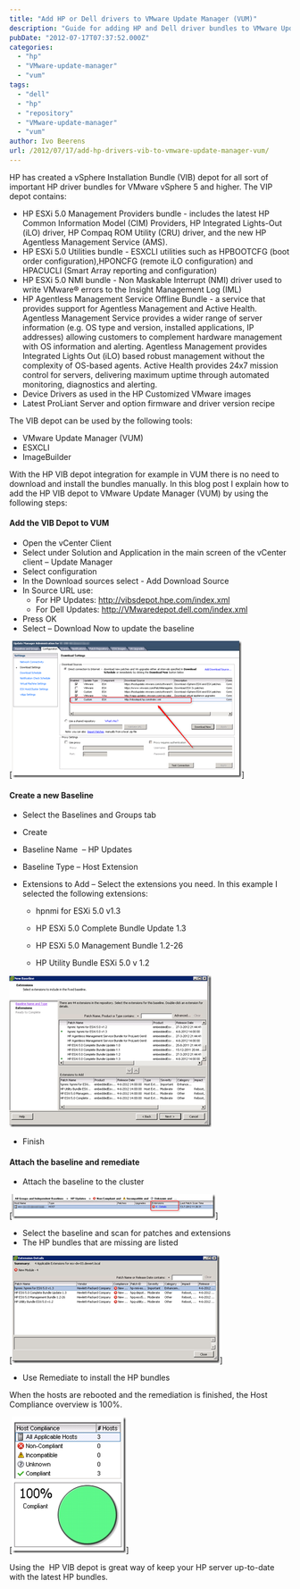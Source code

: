 ```yaml
---
title: "Add HP or Dell drivers to VMware Update Manager (VUM)"
description: "Guide for adding HP and Dell driver bundles to VMware Update Manager using VIB depots."
pubDate: "2012-07-17T07:37:52.000Z"
categories: 
  - "hp"
  - "VMware-update-manager"
  - "vum"
tags: 
  - "dell"
  - "hp"
  - "repository"
  - "VMware-update-manager"
  - "vum"
author: Ivo Beerens
url: /2012/07/17/add-hp-drivers-vib-to-vmware-update-manager-vum/
---
```


HP has created a vSphere Installation Bundle (VIB) depot for all sort of important HP driver bundles for VMware vSphere 5 and higher. The VIP depot contains:

- HP ESXi 5.0 Management Providers bundle - includes the latest HP Common Information Model (CIM) Providers, HP Integrated Lights-Out (iLO) driver, HP Compaq ROM Utility (CRU) driver, and the new HP Agentless Management Service (AMS).
- HP ESXi 5.0 Utilities bundle - ESXCLI utilities such as HPBOOTCFG (boot order configuration),HPONCFG (remote iLO configuration) and HPACUCLI (Smart Array reporting and configuration)
- HP ESXi 5.0 NMI bundle - Non Maskable Interrupt (NMI) driver used to write VMware® errors to the Insight Management Log (IML)
- HP Agentless Management Service Offline Bundle - a service that provides support for Agentless Management and Active Health. Agentless Management Service provides a wider range of server information (e.g. OS type and version, installed applications, IP addresses) allowing customers to complement hardware management with OS information and alerting. Agentless Management provides Integrated Lights Out (iLO) based robust management without the complexity of OS-based agents. Active Health provides 24x7 mission control for servers, delivering maximum uptime through automated monitoring, diagnostics and alerting.
- Device Drivers as used in the HP Customized VMware images
- Latest ProLiant Server and option firmware and driver version recipe

The VIB depot can be used by the following tools:

- VMware Update Manager (VUM)
- ESXCLI
- ImageBuilder

With the HP VIB depot integration for example in VUM there is no need to download and install the bundles manually. In this blog post I explain how to add the HP VIB depot to VMware Update Manager (VUM) by using the following steps:

#### Add the VIB Depot to VUM

- Open the vCenter Client
- Select under Solution and Application in the main screen of the vCenter client – Update Manager
- Select configuration
- In the Download sources select - Add Download Source
- In Source URL use:
    - For HP Updates: http://vibsdepot.hpe.com/index.xml
    - For Dell Updates: http://VMwaredepot.dell.com/index.xml
- Press OK
- Select – Download Now to update the baseline

[![image](images/image_thumb1.png)]

#### Create a new Baseline

- Select the Baselines and Groups tab
- Create
- Baseline Name  – HP Updates
- Baseline Type – Host Extension
- Extensions to Add – Select the extensions you need. In this example I selected the following extensions:
    
    - hpnmi for ESXi 5.0 v1.3
    
    - HP ESXi 5.0 Complete Bundle Update 1.3
    
    - HP ESXi 5.0 Management Bundle 1.2-26
    
    - HP Utility Bundle ESXi 5.0 v 1.2

[![image](images/image_thumb2.png "image")](images/image2.png)

- Finish

#### Attach the baseline and remediate

- Attach the baseline to the cluster

[![image](images/image_thumb3.png)]

- Select the baseline and scan for patches and extensions
- The HP bundles that are missing are listed

[![image](images/image_thumb4.png)]

- Use Remediate to install the HP bundles

When the hosts are rebooted and the remediation is finished, the Host Compliance overview is 100%.

[![image](images/image_thumb5.png)]

Using the  HP VIB depot is great way of keep your HP server up-to-date with the latest HP bundles.